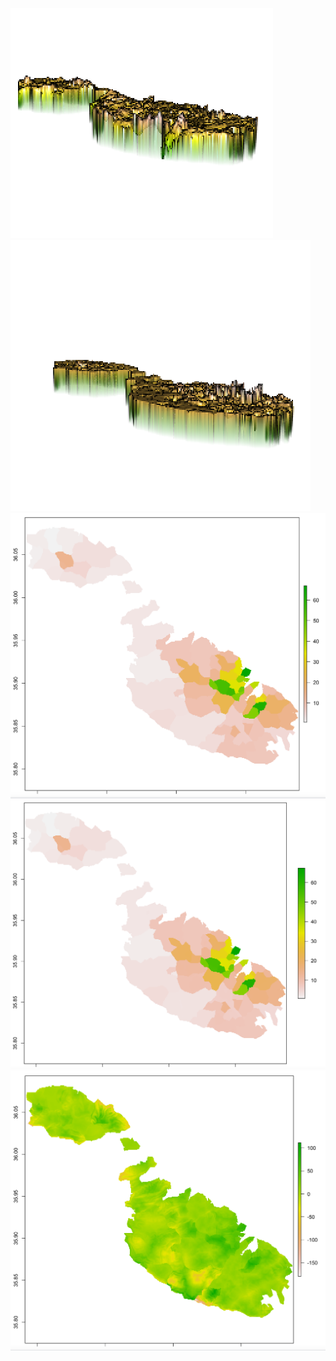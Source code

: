 ![](diff_logpop.png)
![](diff.sums.png)
![](population.log.png)
![](population_sums.png)
![](population.sums.png)

